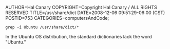 AUTHOR=Hal Canary
COPYRIGHT=Copyright Hal Canary / ALL RIGHTS RESERVED
TITLE=/usr/share/dict
DATE=2008-12-06 09:51:29-06:00 (CST)
POSTID=753
CATEGORIES=computersAndCode;

    grep -i Ubuntu /usr/share/dict/*

In the Ubuntu OS distribution, the standard dictionaries lack the word "Ubuntu."
